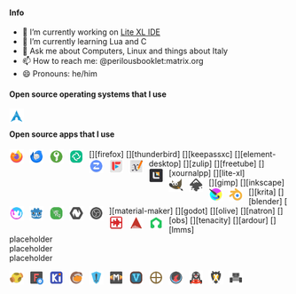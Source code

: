 <!-- SHIELDS -->
<!-- http://shields.io -->

#### Info

- 🔭 I’m currently working on [Lite XL IDE](https://github.com/PerilousBooklet/lite-xl-ide)
- 🌱 I’m currently learning Lua and C
- 💬 Ask me about Computers, Linux and things about Italy
- 📫 How to reach me: @perilousbooklet:matrix.org
- 😄 Pronouns: he/him

<!-- #### Open source hardware that I use -->
<!-- [<img align="left" alt="MNT Reform Next" width="26px" src="./icons/mnt-reform-next.svg" style="padding-right:10px;" />][mnt-reform-next] -->

#### Open source operating systems that I use

[<img align="left" alt="Arch Linux" width="26px" src="./icons/arch.svg" style="padding-right:10px;" />][arch]

<br />

#### Open source apps that I use

<div>
  <div>
    [<img align="left" alt="Firefox" width="26px" src="./icons/firefox.svg" style="padding-right:10px;" />][firefox]
    [<img align="left" alt="Thunderbird" width="26px" src="./icons/thunderbird.svg" style="padding-right:10px;" />][thunderbird]
    [<img align="left" alt="KeepassXC" width="26px" src="./icons/keepassxc.svg" style="padding-right:10px;" />][keepassxc]
    [<img align="left" alt="Element Desktop" width="26px" src="./icons/element-desktop-bin.svg" style="padding-right:10px;" />][element-desktop]
    [<img align="left" alt="Zulip" width="26px" src="./icons/zulip.svg" style="padding-right:10px;" />][zulip]
    [<img align="left" alt="FreeTube" width="26px" src="./icons/freetube-bin.svg" style="padding-right:10px;" />][freetube]
    [<img align="left" alt="Xournal++" width="26px" src="./icons/xournalpp.svg" style="padding-right:10px;" />][xournalpp]
    [<img align="left" alt="Lite XL" width="26px" src="./icons/lite-xl.svg" style="padding-right:10px;" />][lite-xl]
  </div>
  <div style="text-align:left">
    [<img align="left" alt="GIMP" width="26px" src="./icons/gimp.svg" style="padding-right:10px;" />][gimp]
    [<img align="left" alt="Inkscape" width="26px" src="./icons/inkscape.svg" style="padding-right:10px;" />][inkscape]
    [<img align="left" alt="Krita" width="26px" src="./icons/krita.svg" style="padding-right:10px;" />][krita]
    [<img align="left" alt="Blender" width="26px" src="./icons/blender.svg" style="padding-right:10px;" />][blender]
    [<img align="left" alt="Material Maker" width="26px" src="./icons/material-maker.svg" style="padding-right:10px;" />][material-maker]
    [<img align="left" alt="Godot" width="26px" src="./icons/godot.svg" style="padding-right:10px;" />][godot]
    [<img align="left" alt="Olive" width="26px" src="./icons/olive.svg" style="padding-right:10px;" />][olive]
    [<img align="left" alt="Natron" width="26px" src="./icons/natron.svg" style="padding-right:10px;" />][natron]
    [<img align="left" alt="OBS Studio" width="26px" src="./icons/obs.svg" style="padding-right:10px;" />][obs]
    [<img align="left" alt="Tenacity" width="26px" src="./icons/tenacity.svg" style="padding-right:10px;" />][tenacity]
    [<img align="left" alt="Ardour" width="26px" src="./icons/ardour.svg" style="padding-right:10px;" />][ardour]
    [<img align="left" alt="LMMS" width="26px" src="./icons/lmms.svg" style="padding-right:10px;" />][lmms]
  </div>
  <div>
    placeholder
  </div>
  <div>
    placeholder
  </div>
  <div>
    placeholder
  </div>
</div>





[<img align="left" alt="OpenSCAD" width="26px" src="./icons/openscad.svg" style="padding-right:10px;" />][openscad]
[<img align="left" alt="FreeCAD" width="26px" src="./icons/freecad.svg" style="padding-right:10px;" />][freecad]
[<img align="left" alt="KiCAD" width="26px" src="./icons/kicad.svg" style="padding-right:10px;" />][kicad]

[<img align="left" alt="Lutris" width="26px" src="./icons/lutris.svg" style="padding-right:10px;" />][lutris]
[<img align="left" alt="Heroic Games Launcher" width="26px" src="./icons/heroic-games-launcher.svg" style="padding-right:10px;" />][heroic-games-launcher]

[<img align="left" alt="Mindustry" width="26px" src="./icons/mindustry.svg" style="padding-right:10px;" />][mindustry]
[<img align="left" alt="Veloren" width="26px" src="./icons/veloren.svg" style="padding-right:10px;" />][veloren]
[<img align="left" alt="0AD" width="26px" src="./icons/0ad.svg" style="padding-right:10px;" />][0ad]
[<img align="left" alt="Xonotic" width="26px" src="./icons/xonotic.svg" style="padding-right:10px;" />][xonotic]
[<img align="left" alt="SuperTuxKart" width="26px" src="./icons/supertuxkart.svg" style="padding-right:10px;" />][supertuxkart]
[<img align="left" alt="Battle for Wesnoth" width="26px" src="./icons/wesnoth.svg" style="padding-right:10px;" />][wesnoth]
[<img align="left" alt="Warzone2100" width="26px" src="./icons/warzone2100.svg" style="padding-right:10px;" />][warzone2100]

<!-- Bibliography -->

<!-- Operating systems -->
[arch]: https://archlinux.org/
[linux-mint]: https://www.linuxmint.com/

<!-- Apps -->
[firefox]: https://www.mozilla.org/en-US/firefox/new/
[thunderbird]: https://www.thunderbird.net/en-US/
[keepassxc]: https://keepassxc.org/
[element-desktop]: https://element.io/
[zulip]: https://zulip.com/
[freetube]: https://freetubeapp.io/
[xournalpp]: https://xournalpp.github.io/
[lite-xl]: https://lite-xl.com/

[lutris]: https://lutris.net/
[heroic-games-launcher]: https://heroicgameslauncher.com/

[gimp]: https://www.gimp.org/
[inkscape]: https://inkscape.org/
[krita]: https://krita.org/en/
[blender]: https://www.blender.org/
[material-maker]: https://www.materialmaker.org/
[godot]: https://godotengine.org/
[olive]: https://www.olivevideoeditor.org/
[natron]: https://natrongithub.github.io/
[obs]: https://obsproject.com/
[tenacity]: https://tenacityaudio.org/
[ardour]: https://ardour.org/
[lmms]: https://lmms.io/

[openscad]: https://openscad.org/
[freecad]: https://openscad.org/
[kicad]: https://openscad.org/

[mindustry]: https://mindustrygame.github.io/
[veloren]: https://veloren.net/
[0ad]: https://play0ad.com/
[xonotic]: https://xonotic.org/
[supertuxkart]: https://supertuxkart.net/Main_Page
[wesnoth]: https://www.wesnoth.org/
[warzone2100]: https://wz2100.net/

